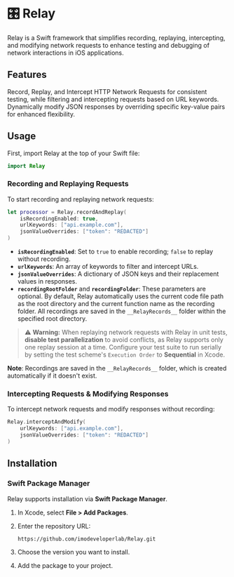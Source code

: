 # 🎛️ Relay

Relay is a Swift framework that simplifies recording, replaying, intercepting, and modifying network requests to enhance testing and debugging of network interactions in iOS applications.

## Features

Record, Replay, and Intercept HTTP Network Requests for consistent testing, while filtering and intercepting requests based on URL keywords. Dynamically modify JSON responses by overriding specific key-value pairs for enhanced flexibility.


## Usage

First, import Relay at the top of your Swift file:

```swift
import Relay
```

### Recording and Replaying Requests

To start recording and replaying network requests:

```swift
let processor = Relay.recordAndReplay(
    isRecordingEnabled: true,
    urlKeywords: ["api.example.com"],
    jsonValueOverrides: ["token": "REDACTED"]
)
```

- **`isRecordingEnabled`**: Set to `true` to enable recording; `false` to replay without recording.
- **`urlKeywords`**: An array of keywords to filter and intercept URLs.
- **`jsonValueOverrides`**: A dictionary of JSON keys and their replacement values in responses.
- **`recordingRootFolder`** and **`recordingFolder`**: These parameters are optional. By default, Relay automatically uses the current code file path as the root directory and the current function name as the recording folder. All recordings are saved in the `__RelayRecords__` folder within the specified root directory.

> ⚠️ **Warning:** When replaying network requests with Relay in unit tests, **disable test parallelization** to avoid conflicts, as Relay supports only one replay session at a time. Configure your test suite to run serially by setting the test scheme's `Execution Order` to **Sequential** in Xcode.

**Note**: Recordings are saved in the `__RelayRecords__` folder, which is created automatically if it doesn't exist.

### Intercepting Requests & Modifying Responses

To intercept network requests and modify responses without recording:

```swift
Relay.interceptAndModify(
    urlKeywords: ["api.example.com"],
    jsonValueOverrides: ["token": "REDACTED"]
)
```

## Installation

### Swift Package Manager

Relay supports installation via **Swift Package Manager**.

1. In Xcode, select **File > Add Packages**.
2. Enter the repository URL:

   ```
   https://github.com/imodeveloperlab/Relay.git
   ```

3. Choose the version you want to install.
4. Add the package to your project.
